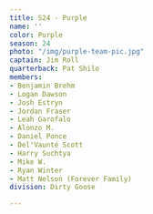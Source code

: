 ```yaml
---
title: S24 - Purple
name: ''
color: Purple
season: 24
photo: "/img/purple-team-pic.jpg"
captain: Jim Roll
quarterback: Pat Shilo
members:
- Benjamin Brehm
- Logan Dawson
- Josh Estryn
- Jordan Fraser
- Leah Garofalo
- Alonzo M.
- Daniel Ponce
- Del'Vaunté Scott
- Harry Suchtya
- Mike W.
- Ryan Winter
- Matt Nelson (Forever Family)
division: Dirty Goose

---
```

